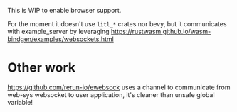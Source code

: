This is WIP to enable browser support.

For the moment it doesn't use `litl_*` crates nor bevy, but it communicates with example_server by leveraging https://rustwasm.github.io/wasm-bindgen/examples/websockets.html 

# Other work

https://github.com/rerun-io/ewebsock uses a channel to communicate from web-sys websocket to user application, it's cleaner than unsafe global variable!